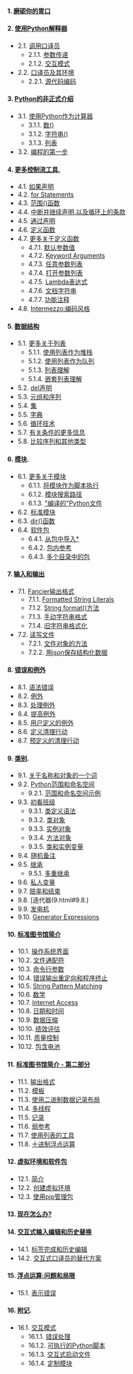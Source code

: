 #### 1. [磨砺你的胃口](1.html#1.)   
#### 2. [使用Python解释器](2.html#2.)   
   - 2.1. [调用口译员](2.html#2.1.)
      - 2.1.1. [参数传递](2.html#2.1.1.)
      - 2.1.2. [交互模式](2.html#2.1.2.)
   - 2.2. [口译员及其环境](2.html#2.2.)
      - 2.2.1. [源代码编码](2.html#2.2.1.)
#### 3. [Python的非正式介绍](3.html#3.)   
   - 3.1. [使用Python作为计算器](3.html#3.1.)   
      - 3.1.1. [数()](3.html#3.1.1.)   
      - 3.1.2. [字符串()](3.html#3.1.2.)   
      - 3.1.3. [列表](3.html#3.1.3.)   
   - 3.2. [编程的第一步](3.html#3.2.)   
#### 4. [更多控制流工具.](4.html#)
   - 4.1. [如果声明](4.html#4.1.)   
   - 4.2. [for Statements](4.html#4.2.)   
   - 4.3. [范围()函数](4.html#4.3.)   
   - 4.4. [中断并继续声明,以及循环上的条款](4.html#4.4.)   
   - 4.5. [通过声明](4.html#4.5.)   
   - 4.6. [定义函数](4.html#4.6.)   
   - 4.7. [更多关于定义函数](4.html#4.7.)   
      - 4.7.1. [默认参数值](4.html#4.7.1.)   
      - 4.7.2. [Keyword Arguments](4.html#4.7.2.)   
      - 4.7.3. [任意参数列表](4.html#4.7.3.)   
      - 4.7.4. [打开参数列表](4.html#4.7.4.)   
      - 4.7.5. [Lambda表达式](4.html#4.7.5.)   
      - 4.7.6. [文档字符串](4.html#4.7.6.)   
      - 4.7.7. [功能注释](4.html#4.7.7.)   
   - 4.8. [Intermezzo:编码风格](4.html#4.8.)   
#### 5. [数据结构](5.html#5.)   
   - 5.1. [更多关于列表](5.html#5.1.)   
      - 5.1.1. [使用列表作为堆栈](5.html#5.1.1.)   
      - 5.1.2. [使用列表作为队列](5.html#5.1.2.)   
      - 5.1.3. [列表理解](5.html#5.1.3.)   
      - 5.1.4. [嵌套列表理解](5.html#5.1.4.)   
   - 5.2. [del声明](5.html#5.2.)   
   - 5.3. [元组和序列](5.html#5.3.)   
   - 5.4. [集](5.html#5.4.)   
   - 5.5. [字典](5.html#5.5.)   
   - 5.6. [循环技术](5.html#5.6.)   
   - 5.7. [有关条件的更多信息](5.html#5.7.)   
   - 5.8. [比较序列和其他类型](5.html#5.8.)   
#### 6. [模块](6.html#6).
   - 6.1. [更多关于模块](6.html#6.1.)   
      - 6.1.1. [将模块作为脚本执行](6.html#6.1.1.)   
      - 6.1.2. [模块搜索路径](6.html#6.1.2.)   
      - 6.1.3. ["编译的"Python文件](6.html#6.1.3.)   
   - 6.2. [标准模块](6.html#6.2.)   
   - 6.3. [dir()函数](6.html#6.3.)   
   - 6.4. [软件包](6.html#6.4.)   
      - 6.4.1. [从包中导入*](6.html#6.4.1.)   
      - 6.4.2. [包内参考](6.html#6.4.2.)   
      - 6.4.3. [多个目录中的包](6.html#6.4.2.)   
#### 7. [输入和输出](7.html#7.)   
   - 7.1. [Fancier输出格式](7.html#7.1.)   
      - 7.1.1. [Formatted String Literals](7.html#7.1.1.)   
      - 7.1.2. [String format()方法](7.html#7.1.2.)   
      - 7.1.3. [手动字符串格式](7.html#7.1.3.)   
      - 7.1.4. [旧字符串格式化](7.html#7.1.4.)   
   - 7.2. [读写文件](7.html#7.2.)   
      - 7.2.1. [文件对象的方法](7.html#7.2.1.)   
      - 7.2.2. [用json保存结构化数据](7.html#7.2.2.)   
#### 8. [错误和例外](8.html#8.)   
   - 8.1. [语法错误](8.html#8.1.)   
   - 8.2. [例外](8.html#8.2.)   
   - 8.3. [处理例外](8.html#8.3.)   
   - 8.4. [提高例外](8.html#8.4.)   
   - 8.5. [用户定义的例外](8.html#8.5.)   
   - 8.6. [定义清理行动](8.html#8.6.)   
   - 8.7. [预定义的清理行动](8.html#8.7.)   
#### 9. [类别](9.html#9).
   - 9.1. [关于名称和对象的一个​​词](9.html#9.1.)   
   - 9.2. [Python范围和命名空间](9.html#9.2.)   
      - 9.2.1. [范围和命名空间示例](9.html#9.2.1.)   
   - 9.3. [初看班级](9.html#9.3.)   
      - 9.3.1. [类定义语法](9.html#9.3.1.)   
      - 9.3.2. [类对象](9.html#9.3.2.)   
      - 9.3.3. [实例对象](9.html#9.3.3.)   
      - 9.3.4. [方法对象](9.html#9.3.4.)   
      - 9.3.5. [类和实例变量](9.html#9.3.5.)   
   - 9.4. [随机备注](9.html#9.4.)   
   - 9.5. [继承](9.html#9.5.)   
      - 9.5.1. [多重继承](9.html#9.5.1.)   
   - 9.6. [私人变量](9.html#9.6.)   
   - 9.7. [赔率和结束](9.html#9.7.)   
   - 9.8. [迭代器(9.html#9.8.)   
   - 9.9. [发电机](9.html#9.9.)   
   - 9.10. [Generator Expressions](9.html#9.10.)   
#### 10. [标准图书馆简介](10.html#10.)   
   - 10.1. [操作系统界面](10.html#10.1.)   
   - 10.2. [文件通配符](10.html#10.2.)   
   - 10.3. [命令行参数](10.html#10.3.)   
   - 10.4. [错误输出重定向和程序终止](10.html#10.4.)   
   - 10.5. [String Pattern Matching](10.html#10.5.)   
   - 10.6. [数学](10.html#10.6.)   
   - 10.7. [Internet Access](10.html#10.7.)   
   - 10.8. [日期和时间](10.html#10.8.)   
   - 10.9. [数据压缩](10.html#10.9.)   
   - 10.10. [绩效评估](10.html#10.10.)   
   - 10.11. [质量控制](10.html#10.11.)   
   - 10.12. [包含电池](10.html#10.12.)   
#### 11. [标准图书馆简介 - 第二部分](11.html#11.)   
   - 11.1. [输出格式](11.html#11.1.)   
   - 11.2. [模板](11.html#11.2.)   
   - 11.3. [使用二进制数据记录布局](11.html#11.3.)   
   - 11.4. [多线程](11.html#11.4.)   
   - 11.5. [记录](11.html#11.5.)   
   - 11.6. [弱参考](11.html#11.6.)   
   - 11.7. [使用列表的工具](11.html#11.7.)   
   - 11.8. [十进制浮点运算](11.html#11.8.)   
#### 12. [虚拟环境和软件包](12.html#12.)   
   - 12.1. [简介](12.html#12.1.)   
   - 12.2. [创建虚拟环境](12.html#12.2.)   
   - 12.3. [使用pip管理包](12.html#12.3.)   
#### 13. [现在怎么办?](13.html#13.)   
#### 14. [交互式输入编辑和历史替换](14.html#14.)   
   - 14.1. [标签完成和历史编辑](14.html#14.1.)   
   - 14.2. [交互式口译员的替代方案](14.html#14.2.)   
#### 15. [浮点运算:问题和局限](15.html#15.)   
   - 15.1. [表示错误](15.html#15.1.)   
#### 16. [附记](16.html#16).
   - 16.1. [交互模式](16.html#16.1.)   
      - 16.1.1. [错误处理](16.html#16.1.1.)   
      - 16.1.2. [可执行的Python脚本](16.html#16.1.2.)   
      - 16.1.3. [交互式启动文件](16.html#16.1.3.)   
      - 16.1.4. [定制模块](16.html#16.1.4.)   